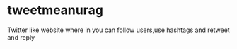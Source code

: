 # tweetmeanurag
Twitter like website where in you can follow users,use hashtags and retweet and reply
